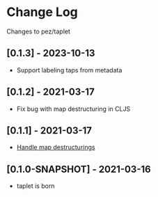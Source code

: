 # Change Log

Changes to pez/taplet

## [0.1.3] - 2023-10-13

- Support labeling taps from metadata 

## [0.1.2] - 2021-03-17

- Fix bug with map destructuring in CLJS

## [0.1.1] - 2021-03-17

- [Handle map destructurings](https://clojureverse.org/t/lets-tap-with-let-a-k-a-my-first-macro-taplet/7361/5)

## [0.1.0-SNAPSHOT] - 2021-03-16

- taplet is born
